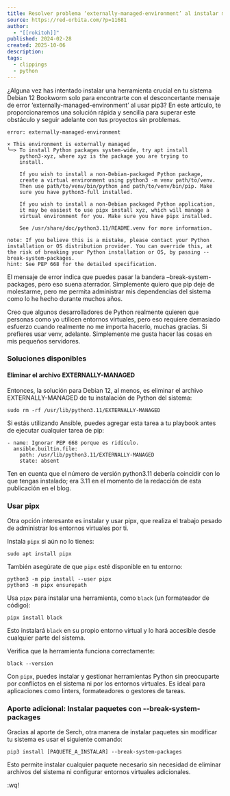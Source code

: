 ```yaml
---
title: Resolver problema ‘externally-managed-environment’ al instalar mediante pip3 – Red-Orbita
source: https://red-orbita.com/?p=11681
author:
  - "[[rokitoh]]"
published: 2024-02-28
created: 2025-10-06
description:
tags:
  - clippings
  - python
---
```

¿Alguna vez has intentado instalar una herramienta crucial en tu sistema Debian 12 Bookworm solo para encontrarte con el desconcertante mensaje de error ‘externally-managed-environment’ al usar pip3? En este artículo, te proporcionaremos una solución rápida y sencilla para superar este obstáculo y seguir adelante con tus proyectos sin problemas.

```
error: externally-managed-environment

× This environment is externally managed
╰─> To install Python packages system-wide, try apt install
    python3-xyz, where xyz is the package you are trying to
    install.

    If you wish to install a non-Debian-packaged Python package,
    create a virtual environment using python3 -m venv path/to/venv.
    Then use path/to/venv/bin/python and path/to/venv/bin/pip. Make
    sure you have python3-full installed.

    If you wish to install a non-Debian packaged Python application,
    it may be easiest to use pipx install xyz, which will manage a
    virtual environment for you. Make sure you have pipx installed.

    See /usr/share/doc/python3.11/README.venv for more information.

note: If you believe this is a mistake, please contact your Python installation or OS distribution provider. You can override this, at the risk of breaking your Python installation or OS, by passing --break-system-packages.
hint: See PEP 668 for the detailed specification.
```

El mensaje de error indica que puedes pasar la bandera –break-system-packages, pero eso suena aterrador. Simplemente quiero que pip deje de molestarme, pero me permita administrar mis dependencias del sistema como lo he hecho durante muchos años.

Creo que algunos desarrolladores de Python realmente quieren que personas como yo utilicen entornos virtuales, pero eso requiere demasiado esfuerzo cuando realmente no me importa hacerlo, muchas gracias. Si prefieres usar venv, adelante. Simplemente me gusta hacer las cosas en mis pequeños servidores.

### Soluciones disponibles

#### Eliminar el archivo EXTERNALLY-MANAGED

Entonces, la solución para Debian 12, al menos, es eliminar el archivo EXTERNALLY-MANAGED de tu instalación de Python del sistema:

```
sudo rm -rf /usr/lib/python3.11/EXTERNALLY-MANAGED
```

Si estás utilizando Ansible, puedes agregar esta tarea a tu playbook antes de ejecutar cualquier tarea de pip:

```
- name: Ignorar PEP 668 porque es ridículo.
  ansible.builtin.file:
    path: /usr/lib/python3.11/EXTERNALLY-MANAGED
    state: absent
```

Ten en cuenta que el número de versión python3.11 debería coincidir con lo que tengas instalado; era 3.11 en el momento de la redacción de esta publicación en el blog.

### Usar pipx

Otra opción interesante es instalar y usar pipx, que realiza el trabajo pesado de administrar los entornos virtuales por ti.

Instala `pipx` si aún no lo tienes:

```
sudo apt install pipx
```

También asegúrate de que `pipx` esté disponible en tu entorno:

```
python3 -m pip install --user pipx
python3 -m pipx ensurepath
```

Usa `pipx` para instalar una herramienta, como `black` (un formateador de código):

```
pipx install black
```

Esto instalará `black` en su propio entorno virtual y lo hará accesible desde cualquier parte del sistema.

Verifica que la herramienta funciona correctamente:

```
black --version
```

Con `pipx`, puedes instalar y gestionar herramientas Python sin preocuparte por conflictos en el sistema ni por los entornos virtuales. Es ideal para aplicaciones como linters, formateadores o gestores de tareas.

### Aporte adicional: Instalar paquetes con --break-system-packages

Gracias al aporte de Serch, otra manera de instalar paquetes sin modificar tu sistema es usar el siguiente comando:

```
pip3 install [PAQUETE_A_INSTALAR] --break-system-packages
```

Esto permite instalar cualquier paquete necesario sin necesidad de eliminar archivos del sistema ni configurar entornos virtuales adicionales.

:wq!